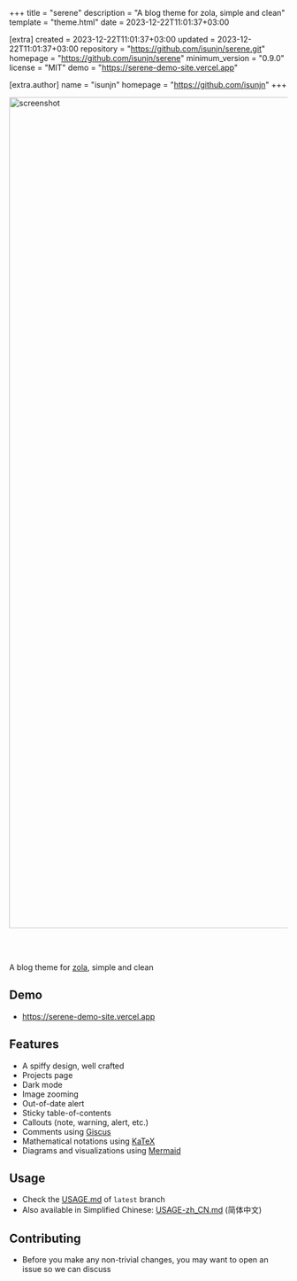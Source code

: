 
+++
title = "serene"
description = "A blog theme for zola, simple and clean"
template = "theme.html"
date = 2023-12-22T11:01:37+03:00

[extra]
created = 2023-12-22T11:01:37+03:00
updated = 2023-12-22T11:01:37+03:00
repository = "https://github.com/isunjn/serene.git"
homepage = "https://github.com/isunjn/serene"
minimum_version = "0.9.0"
license = "MIT"
demo = "https://serene-demo-site.vercel.app"

[extra.author]
name = "isunjn"
homepage = "https://github.com/isunjn"
+++        

<img width="1501" alt="screenshot" src="https://github.com/isunjn/serene/assets/60461730/33516366-3670-497f-bd72-41ebe8f06f1a">

<br /><br />

A blog theme for [zola](https://www.getzola.org), simple and clean

## Demo

-  <https://serene-demo-site.vercel.app>

## Features

- A spiffy design, well crafted
- Projects page
- Dark mode
- Image zooming
- Out-of-date alert
- Sticky table-of-contents
- Callouts (note, warning, alert, etc.)
- Comments using [Giscus](https://giscus.app)
- Mathematical notations using [KaTeX](https://katex.org)
- Diagrams and visualizations using [Mermaid](https://github.com/mermaid-js/mermaid)

## Usage

- Check the [USAGE.md](https://github.com/isunjn/serene/blob/latest/USAGE.md) of `latest` branch
- Also available in Simplified Chinese: [USAGE-zh_CN.md](https://github.com/isunjn/serene/blob/latest/USAGE-zh_CN.md) (简体中文)

## Contributing

- Before you make any non-trivial changes, you may want to open an issue so we can discuss

        